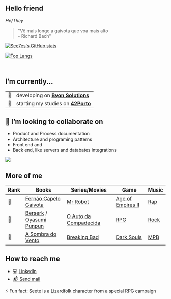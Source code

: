 ## Hello friend
*He/They*</br>

> "Vê mais longe a gaivota que voa mais alto</br>
    - Richard Bach"</br>

[![See7es's GitHub stats](https://github-readme-stats.vercel.app/api?username=see7e&show_icons=true&theme=radical)](https://github.com/anuraghazra/github-readme-stats)

[![Top Langs](https://github-readme-stats.vercel.app/api/top-langs/?username=anuraghazra&layout=compact&theme=radical)](https://github.com/anuraghazra/github-readme-stats)

</br>

## I’m currently...
|||
|-|-|
|🔭| developing on [__Byon Solutions__](https://www.byonsolutions.com/)|
|🌱| starting my studies on [__42Porto__](https://www.42porto.com/)|

## 🤝 I’m looking to collaborate on
- Product and Process documentation
- Architecture and programing patterns
- Front end and
- Back end, like servers and databates integrations

<a href="https://github.com/see7e/github-readme-stats">
  <img align="center" src="https://github-readme-stats.vercel.app/api/pin/?username=see7e&repo=studies" />
</a>

</br>

## More of me

|Rank|Books|Series/Movies|Game|Music|
|-|-|-|-|-|
|🥇|[Fernão Capelo Gaivota](https://en.wikipedia.org/wiki/Fern%C3%A3o_Capelo_Gaivota)|[Mr Robot](https://www.imdb.com/title/tt4158110/)|[Age of Empires II](https://www.ageofempires.com/games/aoeiide/)|[Rap](https://en.wikipedia.org/wiki/Rap_no_Brasil)|
|🥈|[Berserk](https://en.wikipedia.org/wiki/Berserk_(mang%C3%A1)) / [Oyasumi Punpun](https://en.wikipedia.org/wiki/Oyasumi_Punpun)|[O Auto da Compadecida](https://en.wikipedia.org/wiki/O_Auto_da_Compadecida_(filme))|[RPG](https://en.wikipedia.org/wiki/Role-playing_game)|[Rock](https://open.spotify.com/playlist/37i9dQZF1EQpj7X7UK8OOF)|
|🥉|[A Sombra do Vento](https://en.wikipedia.org/wiki/A_Sombra_do_Vento)|[Breaking Bad](https://www.imdb.com/title/tt0903747/)|[Dark Souls](https://en.wikipedia.org/wiki/Dark_Souls)|[MPB](https://open.spotify.com/playlist/3Jnc8tKbg6B7nZy0K5lCem)|

## How to reach me
- 💻 [LinkedIn](https://www.linkedin.com/in/gabryelnobrega/)
- <a href="mailto:gabryelster@gmail.com">📬 Send mail</a>

⚡ Fun fact: Seete is a Lizardfolk character from a special RPG campaign


<!--
**see7e/see7e** is a ✨ _special_ ✨ repository because its `README.md` (this file) appears on your GitHub profile.

Here are some ideas to get you started:

- 🔭 I’m currently working on ...
- 🌱 I’m currently learning ...
- 👯 I’m looking to collaborate on ...
- 🤔 I’m looking for help with ...
- 💬 Ask me about ...
- 📫 How to reach me: ...
- 😄 Pronouns: ...
- ⚡ Fun fact: ...
-->
